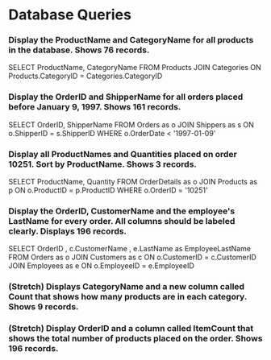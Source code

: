 # Database Queries

### Display the ProductName and CategoryName for all products in the database. Shows 76 records.
SELECT ProductName, CategoryName FROM Products
JOIN Categories ON Products.CategoryID = Categories.CategoryID

### Display the OrderID and ShipperName for all orders placed before January 9, 1997. Shows 161 records.
SELECT OrderID, ShipperName FROM Orders as o
JOIN Shippers as s
ON o.ShipperID = s.ShipperID
WHERE o.OrderDate < '1997-01-09'

### Display all ProductNames and Quantities placed on order 10251. Sort by ProductName. Shows 3 records.
SELECT ProductName, Quantity FROM OrderDetails as o
JOIN Products as p
ON o.ProductID = p.ProductID
WHERE o.OrderID = '10251'

### Display the OrderID, CustomerName and the employee's LastName for every order. All columns should be labeled clearly. Displays 196 records.
SELECT OrderID
, c.CustomerName
, e.LastName as EmployeeLastName
FROM Orders as o
JOIN Customers as c
ON o.CustomerID = c.CustomerID
JOIN Employees as e
ON o.EmployeeID = e.EmployeeID

### (Stretch)  Displays CategoryName and a new column called Count that shows how many products are in each category. Shows 9 records.

### (Stretch) Display OrderID and a  column called ItemCount that shows the total number of products placed on the order. Shows 196 records. 